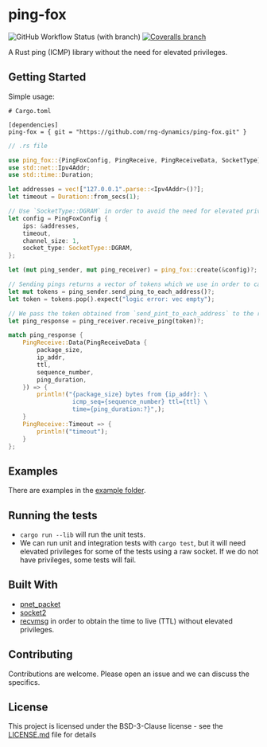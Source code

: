 <!--
Template: https://gist.github.com/PurpleBooth/109311bb0361f32d87a2
-->

# ping-fox
![GitHub Workflow Status (with branch)](https://img.shields.io/github/actions/workflow/status/rng-dynamics/ping-fox/rust.yml?branch=main)
[![Coveralls branch](https://img.shields.io/coverallsCoverage/github/rng-dynamics/ping-fox?branch=main)](https://coveralls.io/github/rng-dynamics/ping-fox)

A Rust ping (ICMP) library without the need for elevated privileges.

## Getting Started

Simple usage:

```
# Cargo.toml

[dependencies]
ping-fox = { git = "https://github.com/rng-dynamics/ping-fox.git" }

```

``` rust
// .rs file

use ping_fox::{PingFoxConfig, PingReceive, PingReceiveData, SocketType};
use std::net::Ipv4Addr;
use std::time::Duration;

let addresses = vec!["127.0.0.1".parse::<Ipv4Addr>()?];
let timeout = Duration::from_secs(1);

// Use `SocketType::DGRAM` in order to avoid the need for elevated privileges.
let config = PingFoxConfig {
    ips: &addresses,
    timeout,
    channel_size: 1,
    socket_type: SocketType::DGRAM,
};

let (mut ping_sender, mut ping_receiver) = ping_fox::create(&config)?;

// Sending pings returns a vector of tokens which we use in order to call `receive_ping`.
let mut tokens = ping_sender.send_ping_to_each_address()?;
let token = tokens.pop().expect("logic error: vec empty");

// We pass the token obtained from `send_pint_to_each_address` to the receive call.
let ping_response = ping_receiver.receive_ping(token)?;

match ping_response {
    PingReceive::Data(PingReceiveData {
        package_size,
        ip_addr,
        ttl,
        sequence_number,
        ping_duration,
    }) => {
        println!("{package_size} bytes from {ip_addr}: \
                  icmp_seq={sequence_number} ttl={ttl} \
                  time={ping_duration:?}",);
    }
    PingReceive::Timeout => {
        println!("timeout");
    }
};
```

## Examples

There are examples in the [example folder](examples/).

## Running the tests

- `cargo run --lib` will run the unit tests.
- We can run unit and integration tests with `cargo test`, but it will need elevated privileges for some of the tests using a raw socket. If we do not have privileges, some tests will fail.

## Built With

- [pnet_packet](https://crates.io/crates/pnet_packet)
- [socket2](https://crates.io/crates/socket2)
- [recvmsg](https://man7.org/linux/man-pages/man2/recvmsg.2.html) in order to obtain the time to live (TTL) without elevated privileges.

## Contributing

Contributions are welcome. Please open an issue and we can discuss the specifics.

## License

This project is licensed under the BSD-3-Clause license - see the [LICENSE.md](LICENSE.md) file for details
